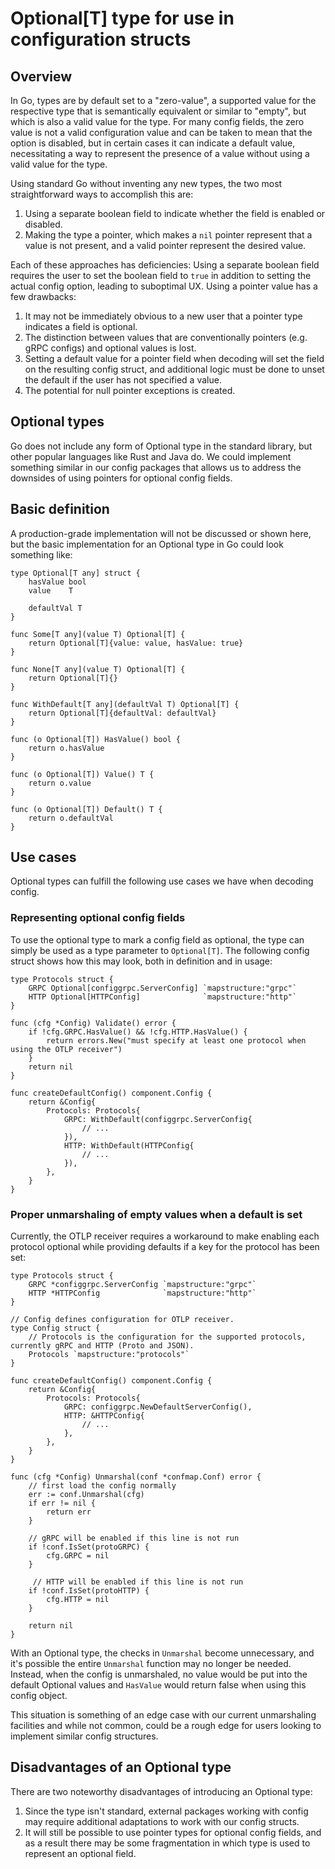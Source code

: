 # Optional[T] type for use in configuration structs

## Overview

In Go, types are by default set to a "zero-value", a supported value for the
respective type that is semantically equivalent or similar to "empty", but which
is also a valid value for the type. For many config fields, the zero value is
not a valid configuration value and can be taken to mean that the option is
disabled, but in certain cases it can indicate a default value, necessitating a
way to represent the presence of a value without using a valid value for the
type.

Using standard Go without inventing any new types, the two most straightforward
ways to accomplish this are:

1. Using a separate boolean field to indicate whether the field is enabled or
   disabled.
2. Making the type a pointer, which makes a `nil` pointer represent that a
   value is not present, and a valid pointer represent the desired value.

Each of these approaches has deficiencies: Using a separate boolean field
requires the user to set the boolean field to `true` in addition to setting the
actual config option, leading to suboptimal UX. Using a pointer value has a few
drawbacks:

1. It may not be immediately obvious to a new user that a pointer type indicates
   a field is optional.
2. The distinction between values that are conventionally pointers (e.g. gRPC
   configs) and optional values is lost.
3. Setting a default value for a pointer field when decoding will set the field
   on the resulting config struct, and additional logic must be done to unset
   the default if the user has not specified a value.
4. The potential for null pointer exceptions is created.

## Optional types

Go does not include any form of Optional type in the standard library, but other
popular languages like Rust and Java do. We could implement something similar in
our config packages that allows us to address the downsides of using pointers
for optional config fields.

## Basic definition

A production-grade implementation will not be discussed or shown here, but the
basic implementation for an Optional type in Go could look something like:

```golang
type Optional[T any] struct {
	hasValue bool
	value    T

	defaultVal T
}

func Some[T any](value T) Optional[T] {
	return Optional[T]{value: value, hasValue: true}
}

func None[T any](value T) Optional[T] {
	return Optional[T]{}
}

func WithDefault[T any](defaultVal T) Optional[T] {
	return Optional[T]{defaultVal: defaultVal}
}

func (o Optional[T]) HasValue() bool {
	return o.hasValue
}

func (o Optional[T]) Value() T {
    return o.value
}

func (o Optional[T]) Default() T {
    return o.defaultVal
}
```

## Use cases

Optional types can fulfill the following use cases we have when decoding config.

### Representing optional config fields

To use the optional type to mark a config field as optional, the type can simply
be used as a type parameter to `Optional[T]`. The following config struct shows
how this may look, both in definition and in usage:

```golang
type Protocols struct {
	GRPC Optional[configgrpc.ServerConfig] `mapstructure:"grpc"`
	HTTP Optional[HTTPConfig]              `mapstructure:"http"`
}

func (cfg *Config) Validate() error {
	if !cfg.GRPC.HasValue() && !cfg.HTTP.HasValue() {
		return errors.New("must specify at least one protocol when using the OTLP receiver")
	}
	return nil
}

func createDefaultConfig() component.Config {
	return &Config{
		Protocols: Protocols{
			GRPC: WithDefault(configgrpc.ServerConfig{
                // ...
            }),
			HTTP: WithDefault(HTTPConfig{
                // ...
            }),
		},
	}
}
```

### Proper unmarshaling of empty values when a default is set

Currently, the OTLP receiver requires a workaround to make enabling each
protocol optional while providing defaults if a key for the protocol has been
set:

```golang
type Protocols struct {
	GRPC *configgrpc.ServerConfig `mapstructure:"grpc"`
	HTTP *HTTPConfig              `mapstructure:"http"`
}

// Config defines configuration for OTLP receiver.
type Config struct {
	// Protocols is the configuration for the supported protocols, currently gRPC and HTTP (Proto and JSON).
	Protocols `mapstructure:"protocols"`
}

func createDefaultConfig() component.Config {
	return &Config{
		Protocols: Protocols{
			GRPC: configgrpc.NewDefaultServerConfig(),
			HTTP: &HTTPConfig{
                // ...
			},
		},
	}
}

func (cfg *Config) Unmarshal(conf *confmap.Conf) error {
	// first load the config normally
	err := conf.Unmarshal(cfg)
	if err != nil {
		return err
	}

    // gRPC will be enabled if this line is not run
	if !conf.IsSet(protoGRPC) {
        cfg.GRPC = nil
	}

     // HTTP will be enabled if this line is not run
	if !conf.IsSet(protoHTTP) {
		cfg.HTTP = nil
	}

	return nil
}
```

With an Optional type, the checks in `Unmarshal` become unnecessary, and it's
possible the entire `Unmarshal` function may no longer be needed. Instead, when
the config is unmarshaled, no value would be put into the default Optional
values and `HasValue` would return false when using this config object.

This situation is something of an edge case with our current unmarshaling
facilities and while not common, could be a rough edge for users looking to
implement similar config structures.

## Disadvantages of an Optional type

There are two noteworthy disadvantages of introducing an Optional type:

1. Since the type isn't standard, external packages working with config may
   require additional adaptations to work with our config structs.
2. It will still be possible to use pointer types for optional config fields,
   and as a result there may be some fragmentation in which type is used to
   represent an optional field.
